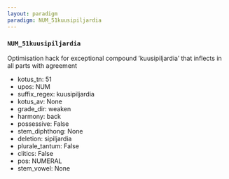 ```yaml
---
layout: paradigm
paradigm: NUM_51kuusipiljardia
---
```

### ` NUM_51kuusipiljardia `

Optimisation hack for exceptional compound ’kuusipiljardia’ that inflects in all parts with agreement
* kotus_tn: 51
* upos: NUM
* suffix_regex: kuusipiljardia
* kotus_av: None
* grade_dir: weaken
* harmony: back
* possessive: False
* stem_diphthong: None
* deletion: sipiljardia
* plurale_tantum: False
* clitics: False
* pos: NUMERAL
* stem_vowel: None
